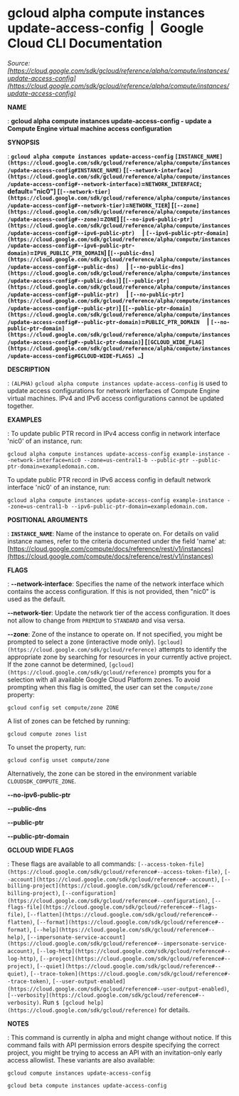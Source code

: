 # gcloud alpha compute instances update-access-config  |  Google Cloud CLI Documentation

*Source: [https://cloud.google.com/sdk/gcloud/reference/alpha/compute/instances/update-access-config](https://cloud.google.com/sdk/gcloud/reference/alpha/compute/instances/update-access-config)*

**NAME**

: **gcloud alpha compute instances update-access-config - update a Compute Engine virtual machine access configuration**

**SYNOPSIS**

: **`gcloud alpha compute instances update-access-config` `[INSTANCE_NAME](https://cloud.google.com/sdk/gcloud/reference/alpha/compute/instances/update-access-config#INSTANCE_NAME)` [`[--network-interface](https://cloud.google.com/sdk/gcloud/reference/alpha/compute/instances/update-access-config#--network-interface)`=`NETWORK_INTERFACE`; default="nic0"] [`[--network-tier](https://cloud.google.com/sdk/gcloud/reference/alpha/compute/instances/update-access-config#--network-tier)`=`NETWORK_TIER`] [`[--zone](https://cloud.google.com/sdk/gcloud/reference/alpha/compute/instances/update-access-config#--zone)`=`ZONE`] [`[--no-ipv6-public-ptr](https://cloud.google.com/sdk/gcloud/reference/alpha/compute/instances/update-access-config#--ipv6-public-ptr)`     | `[--ipv6-public-ptr-domain](https://cloud.google.com/sdk/gcloud/reference/alpha/compute/instances/update-access-config#--ipv6-public-ptr-domain)`=`IPV6_PUBLIC_PTR_DOMAIN`] [`[--public-dns](https://cloud.google.com/sdk/gcloud/reference/alpha/compute/instances/update-access-config#--public-dns)`     | `[--no-public-dns](https://cloud.google.com/sdk/gcloud/reference/alpha/compute/instances/update-access-config#--public-dns)`] [`[--public-ptr](https://cloud.google.com/sdk/gcloud/reference/alpha/compute/instances/update-access-config#--public-ptr)`     | `[--no-public-ptr](https://cloud.google.com/sdk/gcloud/reference/alpha/compute/instances/update-access-config#--public-ptr)`] [`[--public-ptr-domain](https://cloud.google.com/sdk/gcloud/reference/alpha/compute/instances/update-access-config#--public-ptr-domain)`=`PUBLIC_PTR_DOMAIN`     | `[--no-public-ptr-domain](https://cloud.google.com/sdk/gcloud/reference/alpha/compute/instances/update-access-config#--public-ptr-domain)`] [`[GCLOUD_WIDE_FLAG](https://cloud.google.com/sdk/gcloud/reference/alpha/compute/instances/update-access-config#GCLOUD-WIDE-FLAGS) …`]**

**DESCRIPTION**

: `(ALPHA)` `gcloud alpha compute instances
update-access-config` is used to update access configurations for network
interfaces of Compute Engine virtual machines. IPv4 and IPv6 access
configurations cannot be updated together.

**EXAMPLES**

: To update public PTR record in IPv4 access config in network interface 'nic0' of
an instance, run:

```
gcloud alpha compute instances update-access-config example-instance --network-interface=nic0 --zone=us-central1-b --public-ptr --public-ptr-domain=exampledomain.com.
```

To update public PTR record in IPv6 access config in default network interface
'nic0' of an instance, run:

```
gcloud alpha compute instances update-access-config example-instance --zone=us-central1-b --ipv6-public-ptr-domain=exampledomain.com.
```

**POSITIONAL ARGUMENTS**

: **`INSTANCE_NAME`**:
Name of the instance to operate on. For details on valid instance names, refer
to the criteria documented under the field 'name' at: [https://cloud.google.com/compute/docs/reference/rest/v1/instances](https://cloud.google.com/compute/docs/reference/rest/v1/instances)

**FLAGS**

: **--network-interface**:
Specifies the name of the network interface which contains the access
configuration. If this is not provided, then "nic0" is used as the default.

**--network-tier**:
Update the network tier of the access configuration. It does not allow to change
from `PREMIUM` to `STANDARD` and visa versa.

**--zone**:
Zone of the instance to operate on. If not specified, you might be prompted to
select a zone (interactive mode only). `[gcloud](https://cloud.google.com/sdk/gcloud/reference)` attempts to identify the
appropriate zone by searching for resources in your currently active project. If
the zone cannot be determined, `[gcloud](https://cloud.google.com/sdk/gcloud/reference)` prompts you for a selection with
all available Google Cloud Platform zones.
To avoid prompting when this flag is omitted, the user can set the
``compute/zone`` property:

```
gcloud config set compute/zone ZONE
```

A list of zones can be fetched by running:

```
gcloud compute zones list
```

To unset the property, run:

```
gcloud config unset compute/zone
```

Alternatively, the zone can be stored in the environment variable
``CLOUDSDK_COMPUTE_ZONE``.

**--no-ipv6-public-ptr**

**--public-dns**

**--public-ptr**

**--public-ptr-domain**

**GCLOUD WIDE FLAGS**

: These flags are available to all commands: `[--access-token-file](https://cloud.google.com/sdk/gcloud/reference#--access-token-file)`,
`[--account](https://cloud.google.com/sdk/gcloud/reference#--account)`, `[--billing-project](https://cloud.google.com/sdk/gcloud/reference#--billing-project)`,
`[--configuration](https://cloud.google.com/sdk/gcloud/reference#--configuration)`,
`[--flags-file](https://cloud.google.com/sdk/gcloud/reference#--flags-file)`,
`[--flatten](https://cloud.google.com/sdk/gcloud/reference#--flatten)`, `[--format](https://cloud.google.com/sdk/gcloud/reference#--format)`, `[--help](https://cloud.google.com/sdk/gcloud/reference#--help)`, `[--impersonate-service-account](https://cloud.google.com/sdk/gcloud/reference#--impersonate-service-account)`,
`[--log-http](https://cloud.google.com/sdk/gcloud/reference#--log-http)`,
`[--project](https://cloud.google.com/sdk/gcloud/reference#--project)`, `[--quiet](https://cloud.google.com/sdk/gcloud/reference#--quiet)`, `[--trace-token](https://cloud.google.com/sdk/gcloud/reference#--trace-token)`, `[--user-output-enabled](https://cloud.google.com/sdk/gcloud/reference#--user-output-enabled)`,
`[--verbosity](https://cloud.google.com/sdk/gcloud/reference#--verbosity)`.
Run `$ [gcloud help](https://cloud.google.com/sdk/gcloud/reference)` for details.

**NOTES**

: This command is currently in alpha and might change without notice. If this
command fails with API permission errors despite specifying the correct project,
you might be trying to access an API with an invitation-only early access
allowlist. These variants are also available:

```
gcloud compute instances update-access-config
```

```
gcloud beta compute instances update-access-config
```